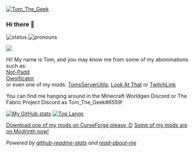 [![Tom_The_Geek](https://read-about-me.vercel.app/api/card/eyJuYW1lIjoiVG9tX1RoZV9HZWVrIiwibGluZXMiOlt7InRleHQiOiJTdHVkZW50IGFuZCBwcm9ncmFtbWVyIHdvcmtpbmcgb24gdG9vIG1hbnkgdGhpbmdzIn0seyJ0ZXh0IjoidGhleS90aGVtL2FueSIsImljb24iOiJwcm9ub3VucyJ9LHsidGV4dCI6IkVuZ2xhbmQsIFVLIiwiaWNvbiI6ImxvY2F0aW9uIn1dfQ==)](https://read-about-me.vercel.app/card/eyJuYW1lIjoiVG9tX1RoZV9HZWVrIiwibGluZXMiOlt7InRleHQiOiJTdHVkZW50IGFuZCBwcm9ncmFtbWVyIHdvcmtpbmcgb24gdG9vIG1hbnkgdGhpbmdzIn0seyJ0ZXh0IjoidGhleS90aGVtL2FueSIsImljb24iOiJwcm9ub3VucyJ9LHsidGV4dCI6IkVuZ2xhbmQsIFVLIiwiaWNvbiI6ImxvY2F0aW9uIn1dfQ==)

### Hi there 👋

![status](https://img.shields.io/badge/Status-Alive-blue) ![pronouns](https://img.shields.io/endpoint?color=purple&url=https%3A%2F%2Fpronoundb.org%2Fshields%2F6014444bdf050336231bee2a)

![](https://raw.githubusercontent.com/Tom-The-Geek/Tom-The-Geek/master/cat-typing-on-computer-gif-4.gif)

Hi! My name is Tom, and you may know me from some of my abominations such as:<br>
[Not-Padd](https://github.com/Tom-The-Geek/not-padd)<br>
[Owoificator](https://owo.tomthegeek.ml/)<br>
or even one of my mods: [TomsServerUtils](https://github.com/Tom-The-Geek/TomsServerUtils), [Look At That](https://github.com/Tom-The-Geek/LookAtThat) or [TwitchLink](https://github.com/Tom-The-Geek/TwitchLink)

You can find me hanging around in the Minecraft Worldgen Discord or The Fabric Project Discord as Tom_The_Geek#8559!

[![My GitHub stats](https://github-readme-stats.vercel.app/api?username=Tom-The-Geek&show_icons=true&theme=synthwave)](https://github.com/anuraghazra/github-readme-stats)
[![Top Langs](https://github-readme-stats.vercel.app/api/top-langs/?username=Tom-The-Geek&theme=synthwave)](https://github.com/anuraghazra/github-readme-stats)

<!--
**Tom-The-Geek/Tom-The-Geek** is a ✨ _special_ ✨ repository because its `README.md` (this file) appears on your GitHub profile.
-->
[Download one of my mods on CurseForge please :D](https://www.curseforge.com/members/tom_the_geek/projects)
[Some of my mods are on Modrinth now!](https://modrinth.com/user/Tom_The_Geek)

_Powered by [github-readme-stats](https://github.com/anuraghazra/github-readme-stats) and [read-about-me](https://github.com/Tom-The-Geek/read-about-me)_
